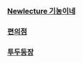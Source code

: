 ### [Newlecture 기농이네](<프로젝트 별 Issue 정리/기농이네 prj/개요.md>)

### [편의점](<편의점/개요.md>)

### [투두등장](<프로젝트 별 Issue 정리/투두등장/개요.md>)